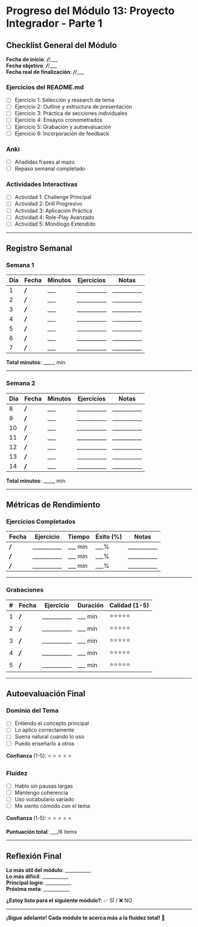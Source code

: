 # Progreso del Módulo 13: Proyecto Integrador - Parte 1

## Checklist General del Módulo

**Fecha de inicio**: ___/___/___  
**Fecha objetivo**: ___/___/___  
**Fecha real de finalización**: ___/___/___

### Ejercicios del README.md
- [ ] Ejercicio 1: Selección y research de tema
- [ ] Ejercicio 2: Outline y estructura de presentación
- [ ] Ejercicio 3: Práctica de secciones individuales
- [ ] Ejercicio 4: Ensayos cronometrados
- [ ] Ejercicio 5: Grabación y autoevaluación
- [ ] Ejercicio 6: Incorporación de feedback

### Anki
- [ ] Añadidas frases al mazo
- [ ] Repaso semanal completado

### Actividades Interactivas
- [ ] Actividad 1: Challenge Principal
- [ ] Actividad 2: Drill Progresivo
- [ ] Actividad 3: Aplicación Práctica
- [ ] Actividad 4: Role-Play Avanzado
- [ ] Actividad 5: Monólogo Extendido

---

## Registro Semanal

### Semana 1

| Día | Fecha | Minutos | Ejercicios | Notas |
|-----|-------|---------|------------|-------|
| 1 | ___/___ | ___ | ___________ | ___________ |
| 2 | ___/___ | ___ | ___________ | ___________ |
| 3 | ___/___ | ___ | ___________ | ___________ |
| 4 | ___/___ | ___ | ___________ | ___________ |
| 5 | ___/___ | ___ | ___________ | ___________ |
| 6 | ___/___ | ___ | ___________ | ___________ |
| 7 | ___/___ | ___ | ___________ | ___________ |

**Total minutos**: _____ min

---

### Semana 2

| Día | Fecha | Minutos | Ejercicios | Notas |
|-----|-------|---------|------------|-------|
| 8 | ___/___ | ___ | ___________ | ___________ |
| 9 | ___/___ | ___ | ___________ | ___________ |
| 10 | ___/___ | ___ | ___________ | ___________ |
| 11 | ___/___ | ___ | ___________ | ___________ |
| 12 | ___/___ | ___ | ___________ | ___________ |
| 13 | ___/___ | ___ | ___________ | ___________ |
| 14 | ___/___ | ___ | ___________ | ___________ |

**Total minutos**: _____ min

---

## Métricas de Rendimiento

### Ejercicios Completados

| Fecha | Ejercicio | Tiempo | Éxito (%) | Notas |
|-------|-----------|--------|-----------|-------|
| ___/___ | ___________ | ___ min | ___% | ___________ |
| ___/___ | ___________ | ___ min | ___% | ___________ |
| ___/___ | ___________ | ___ min | ___% | ___________ |

---

### Grabaciones

| # | Fecha | Ejercicio | Duración | Calidad (1-5) |
|---|-------|-----------|----------|---------------|
| 1 | ___/___ | ___________ | ___ min | ⭐⭐⭐⭐⭐ |
| 2 | ___/___ | ___________ | ___ min | ⭐⭐⭐⭐⭐ |
| 3 | ___/___ | ___________ | ___ min | ⭐⭐⭐⭐⭐ |
| 4 | ___/___ | ___________ | ___ min | ⭐⭐⭐⭐⭐ |
| 5 | ___/___ | ___________ | ___ min | ⭐⭐⭐⭐⭐ |

---

## Autoevaluación Final

### Dominio del Tema
- [ ] Entiendo el concepto principal
- [ ] Lo aplico correctamente
- [ ] Suena natural cuando lo uso
- [ ] Puedo enseñarlo a otros

**Confianza** (1-5): ⭐ ⭐ ⭐ ⭐ ⭐

### Fluidez
- [ ] Hablo sin pausas largas
- [ ] Mantengo coherencia
- [ ] Uso vocabulario variado
- [ ] Me siento cómodo con el tema

**Confianza** (1-5): ⭐ ⭐ ⭐ ⭐ ⭐

**Puntuación total**: ___/8 ítems

---

## Reflexión Final

**Lo más útil del módulo**: ___________  
**Lo más difícil**: ___________  
**Principal logro**: ___________  
**Próxima meta**: ___________  

**¿Estoy listo para el siguiente módulo?**: ✅ SÍ / ❌ NO

---

**¡Sigue adelante! Cada módulo te acerca más a la fluidez total! 🚀**
